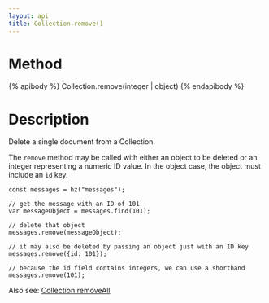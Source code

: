 ```yaml
---
layout: api
title: Collection.remove()
---
```


# Method

{% apibody %}
Collection.remove(integer | object)
{% endapibody %}

# Description

Delete a single document from a Collection.

The `remove` method may be called with either an object to be deleted or an integer representing a numeric ID value. In the object case, the object must include an `id` key.

```
const messages = hz("messages");

// get the message with an ID of 101
var messageObject = messages.find(101);

// delete that object
messages.remove(messageObject);

// it may also be deleted by passing an object just with an ID key
messages.remove({id: 101});

// because the id field contains integers, we can use a shorthand
messages.remove(101);
```

Also see: [Collection.removeAll][cra]

[cra]: /api/collection-removeall/
